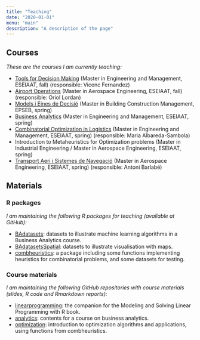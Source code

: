```yaml
---
title: "Teaching"
date: "2020-01-01"
menu: "main"
description: "A description of the page"
---
```


## Courses

*These are the courses I am currently teaching:*

* [Tools for Decision Making](https://www.upc.edu/estudispdf/guia_docent.php?codi=205105&lang=en) (Master in Engineering and Management, ESEIAAT, fall) (responsible: Vicenc Fernandez)
* [Airport Operations](https://www.upc.edu/content/grau/guiadocent/pdf/en/220321) (Master in Aerospace Engineering, ESEIAAT, fall) (responsible: Oriol Lordan)
* [Models i Eines de Decisió](https://www.upc.edu/content/master/guiadocent/pdf/cat/310509) (Master in Building Construction Management, EPSEB, spring)
* [Business Analytics](https://www.upc.edu/content/grau/guiadocent/pdf/en/205117) (Master in Engineering and Management, ESEIAAT, spring)
* [Combinatorial Optimization in Logistics](https://www.upc.edu/estudispdf/guia_docent.php?codi=205115&lang=en) (Master in Engineering and Management, ESEIAAT, spring) (responsible: Maria Albareda-Sambola)
* Introduction to Metaheuristics for Optimization problems (Master in Industrial Engineering / Master in Aerospace Engineering, ESEIAAT, spring)
* [Transport Aeri i Sistemes de Navegació](https://www.upc.edu/estudispdf/guia_docent.php?codi=220309&idioma=ca&grup=1) (Master in Aerospace Engineering, ESEIAAT, spring) (responsible: Antoni Barlabé)

## Materials

### R packages

*I am maintaining the following R packages for teaching (available at GitHub):*

* [BAdatasets](https://github.com/jmsallan/BAdatasets): datasets to illustrate machine learning algorithms in a Business Analytics course.
* [BAdatasetsSpatial](https://github.com/jmsallan/BAdatasetsSpatial): datasets to illustrate visualisation with maps.
* [combheuristics](https://github.com/jmsallan/combheuristics): a package including some functions implementing heuristics for combinatorial problems, and some datasets for testing.

### Course materials

*I am maintaining the following GitHub repositories with course materials (slides, R code and Rmarkdown reports):*

* [linearprogramming](https://github.com/jmsallan/linearprogramming): the companion for the Modeling and Solving Linear Programming with R book.
* [analytics](https://github.com/jmsallan/analytics): contents for a course on business analytics.
* [optimization](https://github.com/jmsallan/optimization): introduction to optimization algorithms and applications, using functions from combheuristics.
